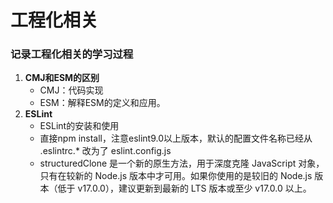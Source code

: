 # 工程化相关
### 记录工程化相关的学习过程
1. **CMJ和ESM的区别**
   - CMJ：代码实现
   - ESM：解释ESM的定义和应用。
2. **ESLint**
   - ESLint的安装和使用
   - 直接npm install，注意eslint9.0以上版本，默认的配置文件名称已经从 .eslintrc.* 改为了 eslint.config.js
   - structuredClone 是一个新的原生方法，用于深度克隆 JavaScript 对象，只有在较新的 Node.js 版本中才可用。如果你使用的是较旧的 Node.js 版本（低于 v17.0.0），建议更新到最新的 LTS 版本或至少 v17.0.0 以上。